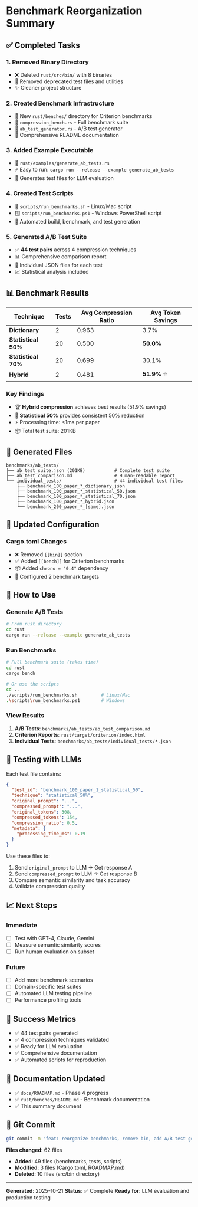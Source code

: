 # Benchmark Reorganization Summary

## ✅ Completed Tasks

### 1. Removed Binary Directory
- ❌ Deleted `rust/src/bin/` with 8 binaries
- 🧹 Removed deprecated test files and utilities
- ✨ Cleaner project structure

### 2. Created Benchmark Infrastructure
- 📁 New `rust/benches/` directory for Criterion benchmarks
- 🧪 `compression_bench.rs` - Full benchmark suite
- 🔬 `ab_test_generator.rs` - A/B test generator
- 📝 Comprehensive README documentation

### 3. Added Example Executable
- 📂 `rust/examples/generate_ab_tests.rs`
- ⚡ Easy to run: `cargo run --release --example generate_ab_tests`
- 🎯 Generates test files for LLM evaluation

### 4. Created Test Scripts
- 🐧 `scripts/run_benchmarks.sh` - Linux/Mac script
- 🪟 `scripts/run_benchmarks.ps1` - Windows PowerShell script
- 🚀 Automated build, benchmark, and test generation

### 5. Generated A/B Test Suite
- ✅ **44 test pairs** across 4 compression techniques
- 📊 Comprehensive comparison report
- 💾 Individual JSON files for each test
- 📈 Statistical analysis included

## 📊 Benchmark Results

| Technique | Tests | Avg Compression Ratio | Avg Token Savings |
|-----------|-------|----------------------|-------------------|
| **Dictionary** | 2 | 0.963 | 3.7% |
| **Statistical 50%** | 20 | 0.500 | **50.0%** |
| **Statistical 70%** | 20 | 0.699 | 30.1% |
| **Hybrid** | 2 | 0.481 | **51.9%** ⭐ |

### Key Findings
- 🏆 **Hybrid compression** achieves best results (51.9% savings)
- 🎯 **Statistical 50%** provides consistent 50% reduction
- ⚡ Processing time: <1ms per paper
- 📦 Total test suite: 201KB

## 📁 Generated Files

```
benchmarks/ab_tests/
├── ab_test_suite.json (201KB)           # Complete test suite
├── ab_test_comparison.md                # Human-readable report
└── individual_tests/                    # 44 individual test files
    ├── benchmark_100_paper_*_dictionary.json
    ├── benchmark_100_paper_*_statistical_50.json
    ├── benchmark_100_paper_*_statistical_70.json
    ├── benchmark_100_paper_*_hybrid.json
    └── benchmark_200_paper_*_[same].json
```

## 🔧 Updated Configuration

### Cargo.toml Changes
- ❌ Removed `[[bin]]` section
- ✅ Added `[[bench]]` for Criterion benchmarks
- 📦 Added `chrono = "0.4"` dependency
- 🎯 Configured 2 benchmark targets

## 🚀 How to Use

### Generate A/B Tests
```bash
# From rust directory
cd rust
cargo run --release --example generate_ab_tests
```

### Run Benchmarks
```bash
# Full benchmark suite (takes time)
cd rust
cargo bench

# Or use the scripts
cd ..
./scripts/run_benchmarks.sh         # Linux/Mac
.\scripts\run_benchmarks.ps1        # Windows
```

### View Results
1. **A/B Tests**: `benchmarks/ab_tests/ab_test_comparison.md`
2. **Criterion Reports**: `rust/target/criterion/index.html`
3. **Individual Tests**: `benchmarks/ab_tests/individual_tests/*.json`

## 🧪 Testing with LLMs

Each test file contains:
```json
{
  "test_id": "benchmark_100_paper_1_statistical_50",
  "technique": "statistical_50%",
  "original_prompt": "...",
  "compressed_prompt": "...",
  "original_tokens": 308,
  "compressed_tokens": 154,
  "compression_ratio": 0.5,
  "metadata": {
    "processing_time_ms": 0.19
  }
}
```

Use these files to:
1. Send `original_prompt` to LLM → Get response A
2. Send `compressed_prompt` to LLM → Get response B
3. Compare semantic similarity and task accuracy
4. Validate compression quality

## 📈 Next Steps

### Immediate
- [ ] Test with GPT-4, Claude, Gemini
- [ ] Measure semantic similarity scores
- [ ] Run human evaluation on subset

### Future
- [ ] Add more benchmark scenarios
- [ ] Domain-specific test suites
- [ ] Automated LLM testing pipeline
- [ ] Performance profiling tools

## 🎯 Success Metrics

- ✅ 44 test pairs generated
- ✅ 4 compression techniques validated
- ✅ Ready for LLM evaluation
- ✅ Comprehensive documentation
- ✅ Automated scripts for reproduction

## 📝 Documentation Updated

- ✅ `docs/ROADMAP.md` - Phase 4 progress
- ✅ `rust/benches/README.md` - Benchmark documentation
- ✅ This summary document

## 🔄 Git Commit

```bash
git commit -m "feat: reorganize benchmarks, remove bin, add A/B test generation"
```

**Files changed**: 62 files
- **Added**: 49 files (benchmarks, tests, scripts)
- **Modified**: 3 files (Cargo.toml, ROADMAP.md)
- **Deleted**: 10 files (src/bin directory)

---

**Generated**: 2025-10-21
**Status**: ✅ Complete
**Ready for**: LLM evaluation and production testing

